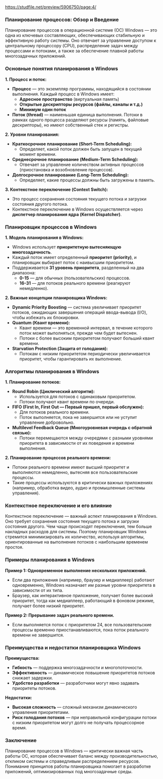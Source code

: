 https://studfile.net/preview/5906750/page:4/

### Планирование процессов: Обзор и Введение

Планирование процессов в операционной системе (ОС) Windows — это одна из ключевых составляющих, обеспечивающих стабильную и эффективную работу системы. Оно отвечает за управление доступом к центральному процессору (CPU), распределение задач между процессами и потоками, а также за обеспечение плавной работы многозадачных приложений.

### Основные понятия планирования в Windows

**1. Процесс и поток:**

-   **Процесс** — это экземпляр программы, находящийся в состоянии выполнения. Каждый процесс в Windows имеет:
    -   **Адресное пространство** (виртуальная память)
    -   **Открытые дескрипторы ресурсов (файлы, каналы и т.д.)**
    -   **Минимум один поток**
-   **Поток (thread)** — наименьшая единица выполнения. Потоки в рамках одного процесса разделяют ресурсы (память, файловые дескрипторы), но имеют собственный стек и регистры.

**2. Уровни планирования:**

-   **Краткосрочное планирование (Short-Term Scheduling):**
    -   Определяет, какой поток должен быть запущен в текущий момент времени.
-   **Среднесрочное планирование (Medium-Term Scheduling):**
    -   Отвечает за управление количеством активных процессов (приостановка и возобновление процессов).
-   **Долгосрочное планирование (Long-Term Scheduling):**
    -   Определяет, какие процессы должны быть загружены в память.

**3. Контекстное переключение (Context Switch):**

-   Это процесс сохранения состояния текущего потока и загрузки состояния другого потока.
-   Контекстное переключение в Windows осуществляется через **диспетчер планирования ядра (Kernel Dispatcher)**.

### Планировщик процессов в Windows

**1. Модель планирования в Windows:**

-   Windows использует **приоритетную вытесняющую многозадачность**.
-   Каждый поток имеет определенный **приоритет (priority)**, и планировщик выбирает поток с наивысшим приоритетом.
-   Поддерживается **31 уровень приоритета**, разделенный на два диапазона:
    -   **0-15** — для обычных (пользовательских) процессов.
    -   **16-31** — для потоков реального времени (реагируют немедленно).

**2. Важные концепции планировщика Windows:**

-   **Dynamic Priority Boosting** — система увеличивает приоритет потоков, ожидающих завершения операций ввода-вывода (I/O), чтобы избежать их блокировки.
-   **Quantum (Квант времени):**
    -   Квант времени — это временной интервал, в течение которого поток может выполняться, прежде чем будет вытеснен.
    -   Потоки с более высоким приоритетом получают больший квант времени.
-   **Starvation Protection (Защита от голодания):**
    -   Потокам с низким приоритетом периодически увеличивается приоритет, чтобы гарантировать их выполнение.

### Алгоритмы планирования в Windows

**1. Планирование потоков:**

-   **Round Robin (Циклический алгоритм):**
    -   Используется для потоков с одинаковым приоритетом.
    -   Потоки получают квант времени по очереди.
-   **FIFO (First In, First Out — Первый пришел, первый обслужен):**
    -   Для потоков реального времени.
    -   Поток выполняется, пока не завершится или не уступит управление добровольно.
-   **Multilevel Feedback Queue (Многоуровневая очередь с обратной связью):**
    -   Потоки перемещаются между очередями с разными уровнями приоритета в зависимости от их поведения и времени выполнения.

**2. Планирование процессов реального времени:**

-   Потоки реального времени имеют высший приоритет и выполняются немедленно, вытесняя все пользовательские процессы.
-   Такие процессы используются в критически важных приложениях (например, обработка видео, аудио и промышленные системы управления).

### Контекстное переключение и его влияние

Контекстное переключение — важный аспект планирования в Windows. Оно требует сохранения состояния текущего потока и загрузки состояния другого. Чем чаще происходят переключения, тем больше накладных расходов для системы. Поэтому планировщик Windows стремится минимизировать их количество, используя алгоритмы, ориентированные на выполнение потоков с наибольшим временем простоя.

### Примеры планирования в Windows

**Пример 1: Одновременное выполнение нескольких приложений.**

-   Если два приложения (например, браузер и медиаплеер) работают одновременно, Windows назначает им разные уровни приоритета в зависимости от их типа.
-   Браузер, как интерактивное приложение, получает более высокий приоритет, тогда как медиаплеер, работающий в фоновом режиме, получает более низкий приоритет.

**Пример 2: Прерывание задач реального времени.**

-   Если выполняется поток с приоритетом 24, все пользовательские процессы временно приостанавливаются, пока поток реального времени не завершится.

### Преимущества и недостатки планировщика Windows

**Преимущества:**

-   **Гибкость** — поддержка многозадачности и многопоточности.
-   **Эффективность** — динамическое повышение приоритетов потоков снижает задержки.
-   **Удобство разработки** — разработчики могут явно задавать приоритеты потоков.

**Недостатки:**

-   **Высокая сложность** — сложный механизм динамического управления приоритетами.
-   **Риск голодания потоков** — при неправильной конфигурации потоки с низким приоритетом могут долго не получать процессорное время.

### Заключение

Планирование процессов в Windows — критически важная часть работы ОС, которая обеспечивает баланс между производительностью, откликом системы и справедливым распределением ресурсов. Понимание принципов работы планировщика помогает в разработке приложений, оптимизированных под многозадачные среды.
